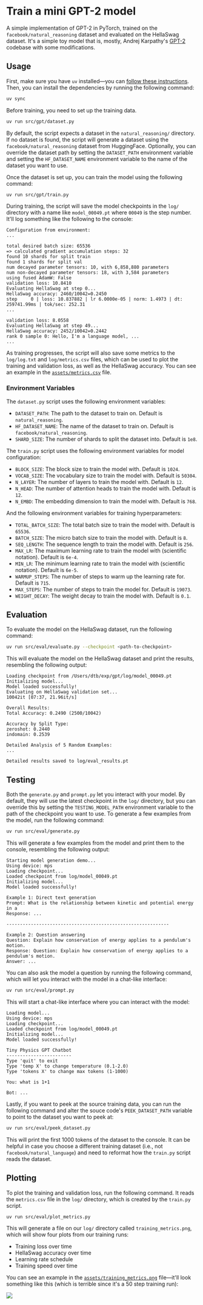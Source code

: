 # Train a mini GPT-2 model

A simple implementation of GPT-2 in PyTorch, trained on the `facebook/natural_reasoning` dataset and
evaluated on the HellaSwag dataset. It's a simple toy model that is, mostly, Andrej Karpathy's
[GPT-2](https://github.com/karpathy/build-nanogpt) codebase with some modifications.

## Usage

First, make sure you have `uv` installed—you can
[follow these instructions](https://docs.astral.sh/uv/getting-started/installation/). Then, you can
install the dependencies by running the following command:

```bash
uv sync
```

Before training, you need to set up the training data.

```bash
uv run src/gpt/dataset.py
```

By default, the script expects a dataset in the `natural_reasoning/` directory. If no dataset is
found, the script will generate a dataset using the `facebook/natural_reasoning` dataset from
HuggingFace. Optionally, you can override the dataset path by setting the `DATASET_PATH` environment
variable and setting the `HF_DATASET_NAME` environment variable to the name of the dataset you want
to use.

Once the dataset is set up, you can train the model using the following command:

```bash
uv run src/gpt/train.py
```

During training, the script will save the model checkpoints in the `log/` directory with a name like
`model_00049.pt` where `00049` is the step number. It'll log something like the following to the
console:

```
Configuration from environment:
...

total desired batch size: 65536
=> calculated gradient accumulation steps: 32
found 10 shards for split train
found 1 shards for split val
num decayed parameter tensors: 10, with 6,858,880 parameters
num non-decayed parameter tensors: 18, with 3,584 parameters
using fused AdamW: False
validation loss: 10.8410
Evaluating HellaSwag at step 0...
HellaSwag accuracy: 2460/10042=0.2450
step     0 | loss: 10.837882 | lr 6.0000e-05 | norm: 1.4973 | dt: 259741.99ms | tok/sec: 252.31
...

validation loss: 8.0558
Evaluating HellaSwag at step 49...
HellaSwag accuracy: 2452/10042=0.2442
rank 0 sample 0: Hello, I'm a language model, ...
...
```

As training progresses, the script will also save some metrics to the `log/log.txt` and
`log/metrics.csv` files, which can be used to plot the training and validation loss, as well as the
HellaSwag accuracy. You can see an example in the [`assets/metrics.csv`](assets/metrics.csv) file.

### Environment Variables

The `dataset.py` script uses the following environment variables:

- `DATASET_PATH`: The path to the dataset to train on. Default is `natural_reasoning`.
- `HF_DATASET_NAME`: The name of the dataset to train on. Default is `facebook/natural_reasoning`.
- `SHARD_SIZE`: The number of shards to split the dataset into. Default is `1e8`.

The `train.py` script uses the following environment variables for model configuration:

- `BLOCK_SIZE`: The block size to train the model with. Default is `1024`.
- `VOCAB_SIZE`: The vocabulary size to train the model with. Default is `50304`.
- `N_LAYER`: The number of layers to train the model with. Default is `12`.
- `N_HEAD`: The number of attention heads to train the model with. Default is `12`.
- `N_EMBD`: The embedding dimension to train the model with. Default is `768`.

And the following environment variables for training hyperparameters:

- `TOTAL_BATCH_SIZE`: The total batch size to train the model with. Default is `65536`.
- `BATCH_SIZE`: The micro batch size to train the model with. Default is `8`.
- `SEQ_LENGTH`: The sequence length to train the model with. Default is `256`.
- `MAX_LR`: The maximum learning rate to train the model with (scientific notation). Default is
  `6e-4`.
- `MIN_LR`: The minimum learning rate to train the model with (scientific notation). Default is
  `6e-5`.
- `WARMUP_STEPS`: The number of steps to warm up the learning rate for. Default is `715`.
- `MAX_STEPS`: The number of steps to train the model for. Default is `19073`.
- `WEIGHT_DECAY`: The weight decay to train the model with. Default is `0.1`.

## Evaluation

To evaluate the model on the HellaSwag dataset, run the following command:

```bash
uv run src/eval/evaluate.py --checkpoint <path-to-checkpoint>
```

This will evaluate the model on the HellaSwag dataset and print the results, resembling the
following output:

```
Loading checkpoint from /Users/dtb/exp/gpt/log/model_00049.pt
Initializing model...
Model loaded successfully!
Evaluating on HellaSwag validation set...
10042it [07:37, 21.96it/s]

Overall Results:
Total Accuracy: 0.2490 (2500/10042)

Accuracy by Split Type:
zeroshot: 0.2440
indomain: 0.2539

Detailed Analysis of 5 Random Examples:
...

Detailed results saved to log/eval_results.pt
```

## Testing

Both the `generate.py` and `prompt.py` let you interact with your model. By default, they will use
the latest checkpoint in the `log/` directory, but you can override this by setting the
`TESTING_MODEL_PATH` environment variable to the path of the checkpoint you want to use. To generate
a few examples from the model, run the following command:

```bash
uv run src/eval/generate.py
```

This will generate a few examples from the model and print them to the console, resembling the
following output:

```
Starting model generation demo...
Using device: mps
Loading checkpoint...
Loaded checkpoint from log/model_00049.pt
Initializing model...
Model loaded successfully!

Example 1: Direct text generation
Prompt: What is the relationship between kinetic and potential energy in a
Response: ...

------------------------------------------------------------

Example 2: Question answering
Question: Explain how conservation of energy applies to a pendulum's motion.
Response: Question: Explain how conservation of energy applies to a pendulum's motion.
Answer: ...
```

You can also ask the model a question by running the following command, which will let you interact
with the model in a chat-like interface:

```bash
uv run src/eval/prompt.py
```

This will start a chat-like interface where you can interact with the model:

```
Loading model...
Using device: mps
Loading checkpoint...
Loaded checkpoint from log/model_00049.pt
Initializing model...
Model loaded successfully!

Tiny Physics GPT Chatbot
------------------------
Type 'quit' to exit
Type 'temp X' to change temperature (0.1-2.0)
Type 'tokens X' to change max tokens (1-1000)

You: what is 1+1

Bot: ...
```

Lastly, if you want to peek at the source training data, you can run the following command and alter
the souce code's `PEEK_DATASET_PATH` variable to point to the dataset you want to peek at:

```bash
uv run src/eval/peek_dataset.py
```

This will print the first 1000 tokens of the dataset to the console. It can be helpful in case you
choose a different training dataset (i.e., not `facebook/natural_language`) and need to reformat how
the `train.py` script reads the dataset.

## Plotting

To plot the training and validation loss, run the following command. It reads the `metrics.csv` file
in the `log/` directory, which is created by the `train.py` script.

```bash
uv run src/eval/plot_metrics.py
```

This will generate a file on our `log/` directory called `training_metrics.png`, which will show
four plots from our training runs:

- Training loss over time
- HellaSwag accuracy over time
- Learning rate schedule
- Training speed over time

You can see an example in the [`assets/training_metrics.png`](assets/training_metrics.png)
file—it'll look something like this (which is terrible since it's a 50 step training run):

[![](assets/training_metrics.png)](assets/training_metrics.png)
